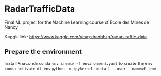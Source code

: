 # RadarTrafficData
Final ML project for the Machine Learning course of Ecole des Mines de Nancy

Kaggle link: https://www.kaggle.com/vinayshanbhag/radar-traffic-data

## Prepare the environment
Install Anaconda 
 `conda env create -f environment.yaml` to create the env
 `conda activate dl_env`
 `python -m ipykernel install --user --name=dl_env`
 
 
